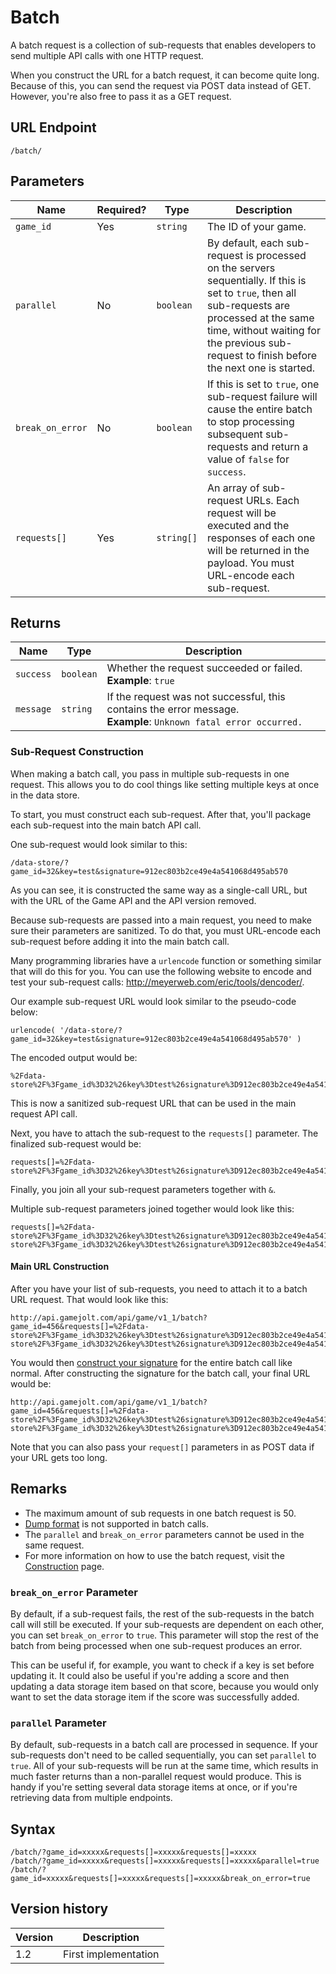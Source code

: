 # Batch

A batch request is a collection of sub-requests that enables developers to send multiple API calls
with one HTTP request.

When you construct the URL for a batch request, it can become quite long. Because of this, you can
send the request via POST data instead of GET. However, you're also free to pass it as a GET
request.

## URL Endpoint

```
/batch/
```

## Parameters

| Name             | Required? | Type       | Description                                                                                                                                                                                                                                   |
| ---------------- | --------- | ---------- | --------------------------------------------------------------------------------------------------------------------------------------------------------------------------------------------------------------------------------------------- |
| `game_id`        | Yes       | `string`   | The ID of your game.                                                                                                                                                                                                                          |
| `parallel`       | No        | `boolean`  | By default, each sub-request is processed on the servers sequentially. If this is set to `true`, then all sub-requests are processed at the same time, without waiting for the previous sub-request to finish before the next one is started. |
| `break_on_error` | No        | `boolean`  | If this is set to `true`, one sub-request failure will cause the entire batch to stop processing subsequent sub-requests and return a value of `false` for `success`.                                                                         |
| `requests[]`     | Yes       | `string[]` | An array of sub-request URLs. Each request will be executed and the responses of each one will be returned in the payload. You must URL-encode each sub-request.                                                                              |

## Returns

| Name      | Type      | Description                                                                                                           |
| --------- | --------- | --------------------------------------------------------------------------------------------------------------------- |
| `success` | `boolean` | Whether the request succeeded or failed. <br> **Example**: `true`                                                     |
| `message` | `string`  | If the request was not successful, this contains the error message. <br> **Example**: `Unknown fatal error occurred.` |

### Sub-Request Construction

When making a batch call, you pass in multiple sub-requests in one request. This allows you to do
cool things like setting multiple keys at once in the data store.

To start, you must construct each sub-request. After that, you'll package each sub-request into the
main batch API call.

One sub-request would look similar to this:

```
/data-store/?game_id=32&key=test&signature=912ec803b2ce49e4a541068d495ab570
```

As you can see, it is constructed the same way as a single-call URL, but with the URL of the Game
API and the API version removed.

Because sub-requests are passed into a main request, you need to make sure their parameters are
sanitized. To do that, you must URL-encode each sub-request before adding it into the main batch
call.

Many programming libraries have a `urlencode` function or something similar that will do this for
you. You can use the following website to encode and test your sub-request calls:
http://meyerweb.com/eric/tools/dencoder/.

Our example sub-request URL would look similar to the pseudo-code below:

```
urlencode( '/data-store/?game_id=32&key=test&signature=912ec803b2ce49e4a541068d495ab570' )
```

The encoded output would be:

```
%2Fdata-store%2F%3Fgame_id%3D32%26key%3Dtest%26signature%3D912ec803b2ce49e4a541068d495ab570%0A
```

This is now a sanitized sub-request URL that can be used in the main request API call.

Next, you have to attach the sub-request to the `requests[]` parameter. The finalized sub-request
would be:

```
requests[]=%2Fdata-store%2F%3Fgame_id%3D32%26key%3Dtest%26signature%3D912ec803b2ce49e4a541068d495ab570%0A
```

Finally, you join all your sub-request parameters together with `&`.

Multiple sub-request parameters joined together would look like this:

```
requests[]=%2Fdata-store%2F%3Fgame_id%3D32%26key%3Dtest%26signature%3D912ec803b2ce49e4a541068d495ab570&requests[]=%2Fdata-store%2F%3Fgame_id%3D32%26key%3Dtest%26signature%3D912ec803b2ce49e4a541068d495ab570
```

#### Main URL Construction

After you have your list of sub-requests, you need to attach it to a batch URL request. That would
look like this:

```
http://api.gamejolt.com/api/game/v1_1/batch?game_id=456&requests[]=%2Fdata-store%2F%3Fgame_id%3D32%26key%3Dtest%26signature%3D912ec803b2ce49e4a541068d495ab570&requests[]=%2Fdata-store%2F%3Fgame_id%3D32%26key%3Dtest%26signature%3D912ec803b2ce49e4a541068d495ab570
```

You would then [construct your signature](https://gamejolt.com/game-api/doc/construction) for the
entire batch call like normal. After constructing the signature for the batch call, your final URL
would be:

```
http://api.gamejolt.com/api/game/v1_1/batch?game_id=456&requests[]=%2Fdata-store%2F%3Fgame_id%3D32%26key%3Dtest%26signature%3D912ec803b2ce49e4a541068d495ab570&requests[]=%2Fdata-store%2F%3Fgame_id%3D32%26key%3Dtest%26signature%3D912ec803b2ce49e4a541068d495ab570&signature=912ec803b2ce49e4a541068d495ab570
```

Note that you can also pass your `request[]` parameters in as POST data if your URL gets too long.

## Remarks

* The maximum amount of sub requests in one batch request is 50.
* [Dump format](https://gamejolt.com/game-api/doc/formats/dump) is not supported in batch calls.
* The `parallel` and `break_on_error` parameters cannot be used in the same request.
* For more information on how to use the batch request, visit the
	[Construction](https://gamejolt.com/game-api/doc/construction) page.

### `break_on_error` Parameter

By default, if a sub-request fails, the rest of the sub-requests in the batch call will still be
executed. If your sub-requests are dependent on each other, you can set `break_on_error` to `true`.
This parameter will stop the rest of the batch from being processed when one sub-request produces an
error.

This can be useful if, for example, you want to check if a key is set before updating it. It could
also be useful if you're adding a score and then updating a data storage item based on that score,
because you would only want to set the data storage item if the score was successfully added.

### `parallel` Parameter

By default, sub-requests in a batch call are processed in sequence. If your sub-requests don't need
to be called sequentially, you can set `parallel` to `true`. All of your sub-requests will be run at
the same time, which results in much faster returns than a non-parallel request would produce. This
is handy if you're setting several data storage items at once, or if you're retrieving data from
multiple endpoints.

## Syntax

```
/batch/?game_id=xxxxx&requests[]=xxxxx&requests[]=xxxxx
/batch/?game_id=xxxxx&requests[]=xxxxx&requests[]=xxxxx&parallel=true
/batch/?game_id=xxxxx&requests[]=xxxxx&requests[]=xxxxx&break_on_error=true
```

## Version history

| Version | Description          |
| ------- | -------------------- |
| 1.2     | First implementation |

